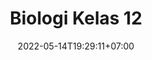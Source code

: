 ---
title: "Biologi Kelas 12"
date: 2022-05-14T19:29:11+07:00
draft: false
type: docs
weight: 12
categories:
    - biologi
    - kelas 12
---